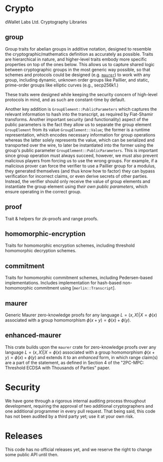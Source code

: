 # Crypto

dWallet Labs Ltd. Cryptography Libraries

## group

Group traits for abelian groups in additive notation, designed to resemble the cryptographic/mathematics definition as
accurately as possible.
Traits are hierarchical in nature, and higher-level traits embody more specific properties on top of the ones below.
This allows us to capture shared logic between cryptographic groups in the most generic way possible, so that schemes
and protocols could be designed (e.g. [`maurer`](https://github.com/dwallet-labs/maurer)) to work with any group,
including dynamic, unknown order groups like Paillier, and static, prime-order groups like elliptic curves (e.g.,
secp256k1.)

These traits were designed while keeping the security concern of high-level protocols in mind, and as such are
constant-time by default.

Another key addition is `GroupElement::PublicParameters` which captures the relevant information to hash into the
transcript, as required by Fiat-Shamir transforms.
Another important security (and functionality) aspect of the public parameters is the fact they allow us to separate the
group element `GroupElement` from its value `GroupElement::Value`; the former is a runtime representation, which encodes
necessary information for group operations whereas
the latter solely represents the value, which can be serialized and transported over the wire, to later be instantiated
into the former using the group's public parameter `GroupElement::PublicParameters`.
This is important since group operation must always succeed, however, we must also prevent malicious players from
forcing us to use the wrong groups.
For example, if a malicious prover can force the verifier to use a Paillier group for a modulus, they generated
themselves (and thus know how to factor) they can
bypass verification for incorrect claims, or even derive secrets of other parties.
Instead, the verifier should only receive the value of group elements and instantiate the group element using *their
own public parameters*, which ensure operating in the correct group.

## proof

Trait & helpers for zk-proofs and range proofs.

## homomorphic-encryption

Traits for homomorphic encryption schemes, including threshold homomorphic decryption schemes.

## commitment

Traits for homomorphic commitment schemes, including Pedersen-based implementations.
Includes implementation for hash-based non-homomorphic commitment using [`merlin::Transcript`].

## maurer

Generic Maurer zero-knowledge proofs for any language ${L = {(x, X) | X = \phi(x)}}$ associated with a group
homomorphism
$\phi(x + y) = \phi(x) + \phi(y)$.

## enhanced-maurer

This crate builds upon the `maurer` crate for zero-knowledge proofs over any language $L = {(x, X) | X = \phi(x)}$
associated with a group homomorphism
$\phi(x + y) = \phi(x) + \phi(y)$ and extends it to an _enhanced_ form, in which range claim(s) are a
part of the statement, as defined in Section 4 of the "2PC-MPC: Threshold ECDSA with Thousands of Parties" paper.

# Security

We have gone through a rigorous internal auditing process throughout development, requiring the approval of two
additional cryptographers and one additional programmer in every pull request.
That being said, this code has not been audited by a third party yet; use it at your own risk.

# Releases

This code has no official releases yet, and we reserve the right to change some public API until then.
